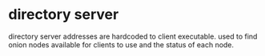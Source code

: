 # directory server

directory server addresses are hardcoded to client executable. used to find onion nodes available for clients to use and the status of each node.
